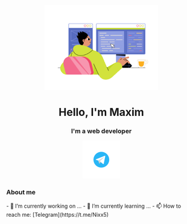 <div id="header" align="center">
 <img src="juicy-man-programmer-writing-code-and-make-web-design-on-a-pc.gif" width="300" />
</div>  

<div align="center">
	 <h1>Hello, I'm Maxim</h1>
	 <h3>I'm a web developer</h3>
</div>

<div id="social-links" align="center">
	<a href="https://t.me/Nixx5">
		<img src="telegram.svg" alt="Telegram" width="100"/>
	</a>
</div>

<div id="aboutMe">
	<h3>About me</h3>
	- 🔭 I’m currently working on ...
	- 🌱 I’m currently learning ...
	- 📫 How to reach me: [Telegram](https://t.me/Nixx5)
</div>

<div id="tools">
<!-- 	<h3>Languages & Tools</h3>
	
        <img src="https://cdn.jsdelivr.net/gh/devicons/devicon/icons/javascript/javascript-original.svg" alt="JS" width="100"/>&nbsp;
        <img src="https://cdn.jsdelivr.net/gh/devicons/devicon/icons/css3/css3-original.svg" alt="CSS" width="100"/>&nbsp;
        <img src="https://cdn.jsdelivr.net/gh/devicons/devicon/icons/html5/html5-original.svg" alt="HTML" width="100"/>&nbsp;
	<img src="https://cdn.jsdelivr.net/gh/devicons/devicon/icons/react/react-original.svg" alt="React" width="100"/>&nbsp;
	<img src="https://cdn.jsdelivr.net/gh/devicons/devicon/icons/npm/npm-original-wordmark.svg" alt="npm" width="100"/>&nbsp;
        <img src="https://cdn.jsdelivr.net/gh/devicons/devicon/icons/nodejs/nodejs-plain-wordmark.svg" alt="node" width="100"/>&nbsp;
        <img src="https://cdn.jsdelivr.net/gh/devicons/devicon/icons/github/github-original.svg" alt="git" width="100"/>&nbsp;
           -->
          ### Languages and tools

	<div id="logo">
		<img src="https://cdn.jsdelivr.net/gh/devicons/devicon/icons/javascript/javascript-original.svg" title="js" width="40" height="40"/>&nbsp;
		<img src="https://cdn.jsdelivr.net/gh/devicons/devicon/icons/html5/html5-original.svg" title="html" width="40" height="40"/>&nbsp;
		<img src="https://cdn.jsdelivr.net/gh/devicons/devicon/icons/css3/css3-original.svg" title="css" width="40" height="40"/>&nbsp;
		<img src="https://cdn.jsdelivr.net/gh/devicons/devicon/icons/react/react-original.svg" title="react" width="40" height="40"/>&nbsp;
		<img src="https://cdn.jsdelivr.net/gh/devicons/devicon/icons/git/git-plain.svg" title="git" width="40" height="40"/>&nbsp;
		<img src="https://cdn.jsdelivr.net/gh/devicons/devicon/icons/postgresql/postgresql-original.svg" title="sql" width="40" height="40"/>&nbsp;
		<img src="https://cdn.jsdelivr.net/gh/devicons/devicon/icons/angularjs/angularjs-original.svg" title="angular" width="40" height="40"/>&nbsp;
		<img src="https://cdn.jsdelivr.net/gh/devicons/devicon/icons/bootstrap/bootstrap-plain.svg" title="bootstrap" width="40" height="40"/>&nbsp;
		<img src="https://cdn.jsdelivr.net/gh/devicons/devicon/icons/npm/npm-original-wordmark.svg" title="npm" width="40" height="40"/>&nbsp;
		<img src="https://cdn.jsdelivr.net/gh/devicons/devicon/icons/nodejs/nodejs-original.svg" title="node" width="40" height="40"/>&nbsp;
	</div>

</div>

<!--
**Nixx342/Nixx342** is a ✨ _special_ ✨ repository because its `README.md` (this file) appears on your GitHub profile.

Here are some ideas to get you started:

- 🔭 I’m currently working on ...
- 🌱 I’m currently learning ...
- 👯 I’m looking to collaborate on ...
- 🤔 I’m looking for help with ...
- 💬 Ask me about ...
- 📫 How to reach me: ...
- 😄 Pronouns: ...
- ⚡ Fun fact: ...
-->
